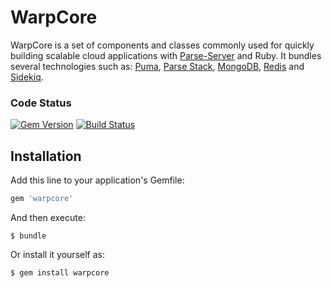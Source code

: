 # WarpCore

WarpCore is a set of components and classes commonly used for quickly building scalable cloud applications with [Parse-Server](https://github.com/adelevie/parse-ruby-client) and Ruby. It bundles several technologies such as: [Puma](http://puma.io/), [Parse Stack](https://github.com/modernistik/parse-stack), [MongoDB](https://www.mongodb.com/), [Redis](http://redis.io/) and [Sidekiq](https://github.com/mperham/sidekiq).

### Code Status
[![Gem Version](https://badge.fury.io/rb/warpcore.svg)](https://badge.fury.io/rb/warpcore)
[![Build Status](https://travis-ci.org/modernistik/warpcore.svg?branch=master)](https://travis-ci.org/modernistik/warpcore)

## Installation

Add this line to your application's Gemfile:

```ruby
gem 'warpcore'
```

And then execute:

    $ bundle

Or install it yourself as:

    $ gem install warpcore
